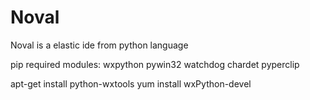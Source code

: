 # Noval
Noval is a elastic ide from python language

pip required modules:
wxpython
pywin32
watchdog
chardet
pyperclip

apt-get install python-wxtools
yum install wxPython-devel